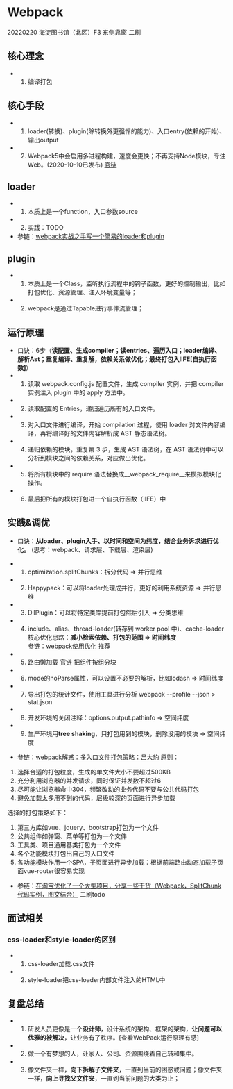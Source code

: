 # Webpack
20220220 海淀图书馆（北区）F3 东侧靠窗 二刷

## 核心理念
* 1. 编译打包

## 核心手段
* 1. loader(转换)、plugin(除转换外更强悍的能力)、入口entry(依赖的开始)、输出output
* 2. Webpack5中会启用多进程构建，速度会更快；不再支持Node模块，专注Web。(2020-10-10已发布) [官链](https://webpack.docschina.org/blog/2020-10-10-webpack-5-release)

## loader
* 1. 本质上是一个function，入口参数source
* 2. 实践：TODO
* 参链：[webpack实战之手写一个简易的loader和plugin](https://juejin.cn/post/6992738808517099528)

## plugin
* 1. 本质上是一个Class，监听执行流程中的钩子函数，更好的控制输出，比如打包优化、资源管理、注入环境变量等；
* 2. webpack是通过Tapable进行事件流管理；

## 运行原理
* 口诀：6步（**读配置、生成compiler；读entries、遍历入口；loader编译、解析Ast；重复编译、重复解，依赖关系做优化；最终打包入IIFE[自执行函数]**）
* 1. 读取 webpack.config.js 配置文件，生成 compiler 实例，并把 compiler 实例注入 plugin 中的 apply 方法中。
* 2. 读取配置的 Entries，递归遍历所有的入口文件。
* 3. 对入口文件进行编译，开始 compilation 过程，使用 loader 对文件内容编译，再将编译好的文件内容解析成 AST 静态语法树。
* 4. 递归依赖的模块，重复第 3 步，生成 AST 语法树，在 AST 语法树中可以分析到模块之间的依赖关系，对应做出优化。
* 5. 将所有模块中的 require 语法替换成__webpack_require__来模拟模块化操作。
* 6. 最后把所有的模块打包进一个自执行函数（IIFE）中

## 实践&调优
* 口诀：**从loader、plugin入手、以时间和空间为纬度，结合业务诉求进行优化。** (思考：webpack、请求层、下载层、渲染层)
* 1. optimization.splitChunks：拆分代码 => 并行思维
* 2. Happypack：可以将loader处理成并行，更好的利用系统资源 => 并行思维
* 3. DllPlugin：可以将特定类库提前打包然后引入 => 分类思维
* 4. include、alias、thread-loader(转存到 worker pool 中)、cache-loader  
     核心优化思路：**减小检索依赖、打包的范围 => 时间纬度**  
     参链：[webpack使用优化](https://yhlben.com/blog/devops-webpack.html) 推荐
* 5. 路由懒加载 [官链](https://router.vuejs.org/zh/guide/advanced/lazy-loading.html) 把组件按组分块
* 6. mode的noParse属性，可以设置不必要的解析，比如lodash => 时间纬度
* 7. 导出打包的统计文件，使用工具进行分析 webpack --profile --json > stat.json
* 8. 开发环境的关闭注释：options.output.pathinfo => 空间纬度
* 9. 生产环境用**tree shaking**，只打包用到的模块，删除没用的模块 => 空间纬度

* 参链：[webpack解惑：多入口文件打包策略：吕大豹](https://www.cnblogs.com/lvdabao/p/5944420.html)
原则：
1. 选择合适的打包粒度，生成的单文件大小不要超过500KB
2. 充分利用浏览器的并发请求，同时保证并发数不超过6
3. 尽可能让浏览器命中304，频繁改动的业务代码不要与公共代码打包
4. 避免加载太多用不到的代码，层级较深的页面进行异步加载

选择的打包策略如下：
1. 第三方库如vue、jquery、bootstrap打包为一个文件
2. 公共组件如弹窗、菜单等打包为一个文件
3. 工具类、项目通用基类打包为一个文件
4. 各个功能模块打包出自己的入口文件
5. 各功能模块作用一个SPA，子页面进行异步加载：根据前端路由动态加载子页面vue-router很容易实现

* 参链：[在淘宝优化了一个大型项目，分享一些干货（Webpack，SplitChunk代码实例，图文结合）](https://juejin.cn/post/6844904183917871117) 二刷todo

## 面试相关
### css-loader和style-loader的区别
* 1. css-loader加载.css文件
* 2. style-loader把css-loader内部文件注入的HTML中

## 复盘总结
* 1. 研发人员更像是一个**设计师**，设计系统的架构、框架的架构，**让问题可以优雅的被解决**，让业务有了秩序。[查看WebPack运行原理有感]
* 2. 做一个有梦想的人，让家人、公司、资源围绕着自己转和集中。
* 3. 像文件夹一样，**向下拆解子文件夹**，一直到当前的困惑或问题；像文件夹一样，**向上寻找父文件夹**，一直到当前问题的大类为止；

